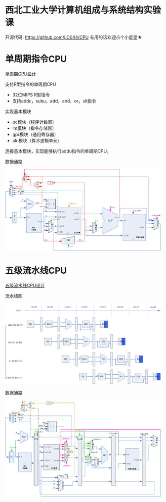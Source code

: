 # 西北工业大学计算机组成与系统结构实验课

开源代码: <https://github.com/LC044/CPU>
有用的话欢迎点个小星星★

# 单周期指令CPU

[单周期CPU设计](./s_cycle_cpu/)

支持R型指令的单周期CPU

- 32位MIPS R型指令
- 支持addu，subu，add，and，or，slt指令

实现基本模块

- pc模块（程序计数器）
- im模块（指令存储器）
- gpr模块（通用寄存器）
- alu模块（算术逻辑单元)

连接基本模块，实现能够执行addu指令的单周期CPU。

数据通路

![数据通路](/images/image1.png)

# 五级流水线CPU 

[五级流水线CPU设计](./pipeline/)

流水线图

![流水线示意图](images/image-20230601164702005.png)

数据通路

![数据通路](images/image-20230601164731004.png)
